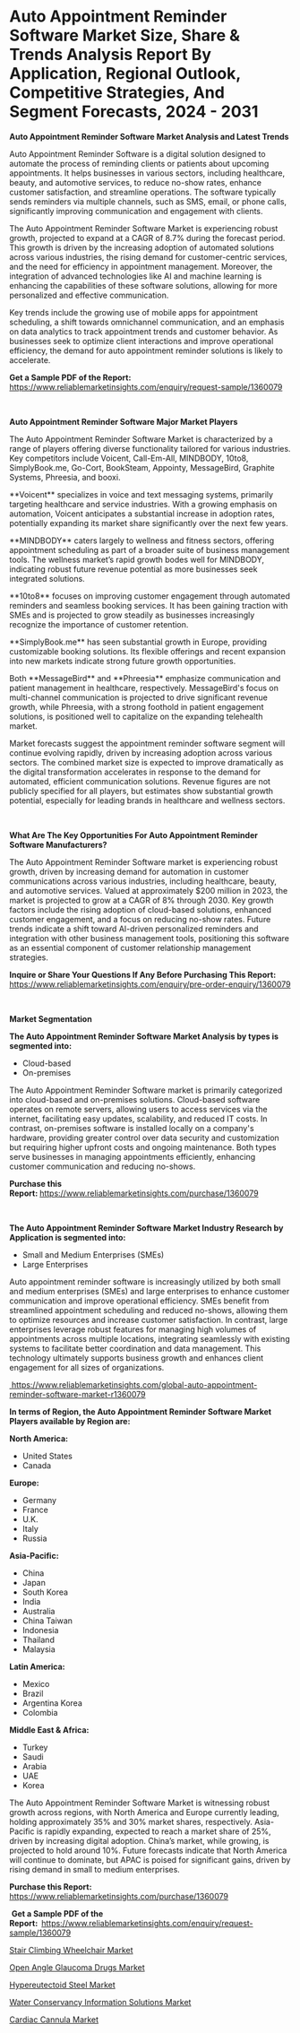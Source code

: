 <p><h1>Auto Appointment Reminder Software Market Size, Share & Trends Analysis Report By Application, Regional Outlook, Competitive Strategies, And Segment Forecasts, 2024 - 2031</h1></p><p><strong>Auto Appointment Reminder Software Market Analysis and Latest Trends</strong></p>
<p><p>Auto Appointment Reminder Software is a digital solution designed to automate the process of reminding clients or patients about upcoming appointments. It helps businesses in various sectors, including healthcare, beauty, and automotive services, to reduce no-show rates, enhance customer satisfaction, and streamline operations. The software typically sends reminders via multiple channels, such as SMS, email, or phone calls, significantly improving communication and engagement with clients.</p><p>The Auto Appointment Reminder Software Market is experiencing robust growth, projected to expand at a CAGR of 8.7% during the forecast period. This growth is driven by the increasing adoption of automated solutions across various industries, the rising demand for customer-centric services, and the need for efficiency in appointment management. Moreover, the integration of advanced technologies like AI and machine learning is enhancing the capabilities of these software solutions, allowing for more personalized and effective communication.</p><p>Key trends include the growing use of mobile apps for appointment scheduling, a shift towards omnichannel communication, and an emphasis on data analytics to track appointment trends and customer behavior. As businesses seek to optimize client interactions and improve operational efficiency, the demand for auto appointment reminder solutions is likely to accelerate.</p></p>
<p><strong>Get a Sample PDF of the Report:&nbsp;</strong> <a href="https://www.reliablemarketinsights.com/enquiry/request-sample/1360079?utm_campaign=1512&utm_medium=2&utm_source=Github&utm_content=ia&utm_term=05122024&utm_id=auto-appointment-reminder-software">https://www.reliablemarketinsights.com/enquiry/request-sample/1360079</a></p>
<p>&nbsp;</p>
<p><strong>Auto Appointment Reminder Software Major Market Players</strong></p>
<p><p>The Auto Appointment Reminder Software Market is characterized by a range of players offering diverse functionality tailored for various industries. Key competitors include Voicent, Call-Em-All, MINDBODY, 10to8, SimplyBook.me, Go-Cort, BookSteam, Appointy, MessageBird, Graphite Systems, Phreesia, and booxi.</p><p>**Voicent** specializes in voice and text messaging systems, primarily targeting healthcare and service industries. With a growing emphasis on automation, Voicent anticipates a substantial increase in adoption rates, potentially expanding its market share significantly over the next few years.</p><p>**MINDBODY** caters largely to wellness and fitness sectors, offering appointment scheduling as part of a broader suite of business management tools. The wellness market’s rapid growth bodes well for MINDBODY, indicating robust future revenue potential as more businesses seek integrated solutions.</p><p>**10to8** focuses on improving customer engagement through automated reminders and seamless booking services. It has been gaining traction with SMEs and is projected to grow steadily as businesses increasingly recognize the importance of customer retention.</p><p>**SimplyBook.me** has seen substantial growth in Europe, providing customizable booking solutions. Its flexible offerings and recent expansion into new markets indicate strong future growth opportunities.</p><p>Both **MessageBird** and **Phreesia** emphasize communication and patient management in healthcare, respectively. MessageBird's focus on multi-channel communication is projected to drive significant revenue growth, while Phreesia, with a strong foothold in patient engagement solutions, is positioned well to capitalize on the expanding telehealth market.</p><p>Market forecasts suggest the appointment reminder software segment will continue evolving rapidly, driven by increasing adoption across various sectors. The combined market size is expected to improve dramatically as the digital transformation accelerates in response to the demand for automated, efficient communication solutions. Revenue figures are not publicly specified for all players, but estimates show substantial growth potential, especially for leading brands in healthcare and wellness sectors.</p></p>
<p>&nbsp;</p>
<p><strong>What Are The Key Opportunities For Auto Appointment Reminder Software Manufacturers?</strong></p>
<p><p>The Auto Appointment Reminder Software market is experiencing robust growth, driven by increasing demand for automation in customer communications across various industries, including healthcare, beauty, and automotive services. Valued at approximately $200 million in 2023, the market is projected to grow at a CAGR of 8% through 2030. Key growth factors include the rising adoption of cloud-based solutions, enhanced customer engagement, and a focus on reducing no-show rates. Future trends indicate a shift toward AI-driven personalized reminders and integration with other business management tools, positioning this software as an essential component of customer relationship management strategies.</p></p>
<p><strong>Inquire or Share Your Questions If Any Before Purchasing This Report:</strong> <a href="https://www.reliablemarketinsights.com/enquiry/pre-order-enquiry/1360079?utm_campaign=1512&utm_medium=2&utm_source=Github&utm_content=ia&utm_term=05122024&utm_id=auto-appointment-reminder-software">https://www.reliablemarketinsights.com/enquiry/pre-order-enquiry/1360079</a></p>
<p>&nbsp;</p>
<p><strong>Market Segmentation</strong></p>
<p><strong>The Auto Appointment Reminder Software Market Analysis by types is segmented into:</strong></p>
<p><ul><li>Cloud-based</li><li>On-premises</li></ul></p>
<p><p>The Auto Appointment Reminder Software market is primarily categorized into cloud-based and on-premises solutions. Cloud-based software operates on remote servers, allowing users to access services via the internet, facilitating easy updates, scalability, and reduced IT costs. In contrast, on-premises software is installed locally on a company's hardware, providing greater control over data security and customization but requiring higher upfront costs and ongoing maintenance. Both types serve businesses in managing appointments efficiently, enhancing customer communication and reducing no-shows.</p></p>
<p><strong>Purchase this Report:&nbsp;</strong><a href="https://www.reliablemarketinsights.com/purchase/1360079?utm_campaign=1512&utm_medium=2&utm_source=Github&utm_content=ia&utm_term=05122024&utm_id=auto-appointment-reminder-software">https://www.reliablemarketinsights.com/purchase/1360079</a></p>
<p>&nbsp;</p>
<p><strong>The Auto Appointment Reminder Software Market Industry Research by Application is segmented into:</strong></p>
<p><ul><li>Small and Medium Enterprises (SMEs)</li><li>Large Enterprises</li></ul></p>
<p><p>Auto appointment reminder software is increasingly utilized by both small and medium enterprises (SMEs) and large enterprises to enhance customer communication and improve operational efficiency. SMEs benefit from streamlined appointment scheduling and reduced no-shows, allowing them to optimize resources and increase customer satisfaction. In contrast, large enterprises leverage robust features for managing high volumes of appointments across multiple locations, integrating seamlessly with existing systems to facilitate better coordination and data management. This technology ultimately supports business growth and enhances client engagement for all sizes of organizations.</p></p>
<p><a href="https://www.reliablemarketinsights.com/global-auto-appointment-reminder-software-market-r1360079?utm_campaign=1512&utm_medium=2&utm_source=Github&utm_content=ia&utm_term=05122024&utm_id=auto-appointment-reminder-software">&nbsp;https://www.reliablemarketinsights.com/global-auto-appointment-reminder-software-market-r1360079</a></p>
<p><strong>In terms of Region, the Auto Appointment Reminder Software Market Players available by Region are:</strong></p>
<p>
    <p> <strong> North America: </strong>
        <ul>
            <li>United States</li>
            <li>Canada</li>
        </ul>
        </p> 
    <p> <strong> Europe: </strong>
        <ul>
            <li>Germany</li>
            <li>France</li>
            <li>U.K.</li>
            <li>Italy</li>
            <li>Russia</li>
        </ul>
        </p> 
    <p> <strong> Asia-Pacific: </strong>
        <ul>
            <li>China</li>
            <li>Japan</li>
            <li>South Korea</li>
            <li>India</li>
            <li>Australia</li>
            <li>China Taiwan</li>
            <li>Indonesia</li>
            <li>Thailand</li>
            <li>Malaysia</li>
        </ul>
        </p> 
    <p> <strong> Latin America: </strong>
        <ul>
            <li>Mexico</li>
            <li>Brazil</li>
            <li>Argentina Korea</li>
            <li>Colombia</li>
        </ul>
        </p> 
    <p> <strong> Middle East & Africa: </strong>
        <ul>
            <li>Turkey</li>
            <li>Saudi</li>
            <li>Arabia</li>
            <li>UAE</li>
            <li>Korea</li>
        </ul>
    </p>
    </p>
<p><p>The Auto Appointment Reminder Software Market is witnessing robust growth across regions, with North America and Europe currently leading, holding approximately 35% and 30% market shares, respectively. Asia-Pacific is rapidly expanding, expected to reach a market share of 25%, driven by increasing digital adoption. China’s market, while growing, is projected to hold around 10%. Future forecasts indicate that North America will continue to dominate, but APAC is poised for significant gains, driven by rising demand in small to medium enterprises.</p></p>
<p><strong>Purchase this Report: </strong><a href="https://www.reliablemarketinsights.com/purchase/1360079?utm_campaign=1512&utm_medium=2&utm_source=Github&utm_content=ia&utm_term=05122024&utm_id=auto-appointment-reminder-software">https://www.reliablemarketinsights.com/purchase/1360079</a></p>
<p>&nbsp;<strong>Get a Sample PDF of the Report:&nbsp;&nbsp;</strong><a href="https://www.reliablemarketinsights.com/enquiry/request-sample/1360079?utm_campaign=1512&utm_medium=2&utm_source=Github&utm_content=ia&utm_term=05122024&utm_id=auto-appointment-reminder-software">https://www.reliablemarketinsights.com/enquiry/request-sample/1360079</a></p>
<p><strong></strong></p>
<p><p><a href="https://www.linkedin.com/pulse/44-cagr-forecast-stair-climbing-wheelchair-industry-from-2024-lkqlc?utm_campaign=1512&utm_medium=2&utm_source=Github&utm_content=ia&utm_term=05122024&utm_id=auto-appointment-reminder-software">Stair Climbing Wheelchair Market</a></p><p><a href="https://www.linkedin.com/pulse/compreh-proposis-fbaif?utm_campaign=1512&utm_medium=2&utm_source=Github&utm_content=ia&utm_term=05122024&utm_id=auto-appointment-reminder-software">Open Angle Glaucoma Drugs Market</a></p><p><a href="https://issuu.com/reportprime-2/docs/hypereutectoid-steel-market-size-2030.pptx?utm_campaign=1512&utm_medium=2&utm_source=Github&utm_content=ia&utm_term=05122024&utm_id=auto-appointment-reminder-software">Hypereutectoid Steel Market</a></p><p><a href="https://issuu.com/reportprime-2/docs/water-conservancy-information-solutions-market-siz?utm_campaign=1512&utm_medium=2&utm_source=Github&utm_content=ia&utm_term=05122024&utm_id=auto-appointment-reminder-software">Water Conservancy Information Solutions Market</a></p><p><a href="https://www.linkedin.com/pulse/recent-analysis-cardiac-cannula-market-highlights-trends-share-wrizc?utm_campaign=1512&utm_medium=2&utm_source=Github&utm_content=ia&utm_term=05122024&utm_id=auto-appointment-reminder-software">Cardiac Cannula Market</a></p></p>